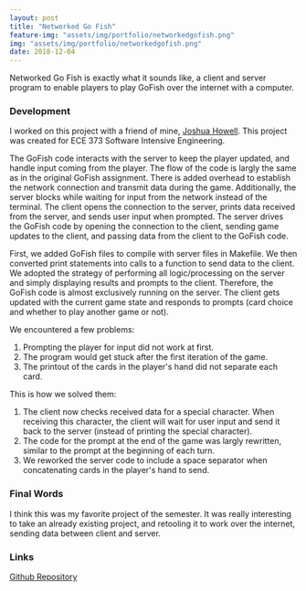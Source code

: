```yaml
---
layout: post
title: "Networked Go Fish"
feature-img: "assets/img/portfolio/networkedgofish.png"
img: "assets/img/portfolio/networkedgofish.png"
date: 2018-12-04
---
```


Networked Go Fish is exactly what it sounds like, a client and server program to enable players to play GoFish over the internet with a computer.

### Development

I worked on this project with a friend of mine, <a href = "https://github.com/Parzival6">Joshua Howell</a>. This project was created for ECE 373 Software Intensive Engineering.

The GoFish code interacts with the server to keep the player updated, and handle input coming from the player. The flow of the code is largly the same as in the original GoFish assignment. There is added overhead to establish the network connection and transmit data during the game. Additionally, the server blocks while waiting for input from the network instead of the terminal. The client opens the connection to the server, prints data received from the server, and sends user input when prompted. The server drives the GoFish code by opening the connection to the client, sending game updates to the client, and passing data from the client to the GoFish code.

First, we added GoFish files to compile with server files in Makefile. We then converted print statements into calls to a function to send data to the client. We adopted the strategy of performing all logic/processing on the server and simply displaying results and prompts to the client. Therefore, the GoFish code is almost exclusively running on the server. The client gets updated with the current game state and responds to prompts (card choice and whether to play another game or not).

We encountered a few problems:
1. Prompting the player for input did not work at first.
2. The program would get stuck after the first iteration of the game.
3. The printout of the cards in the player's hand did not separate each card.

This is how we solved them:
1. The client now checks received data for a special character. When receiving this character, the client will wait for user input and send it back to the server (instead of printing the special character).
2. The code for the prompt at the end of the game was largly rewritten, similar to the prompt at the beginning of each turn.
3. We reworked the server code to include a space separator when concatenating cards in the player's hand to send.

### Final Words

I think this was my favorite project of the semester. It was really interesting to take an already existing project, and retooling it to work over the internet, sending data between client and server.

### Links

<a href = "https://github.com/anthonymendez/Networked-GoFish">Github Repository</a>